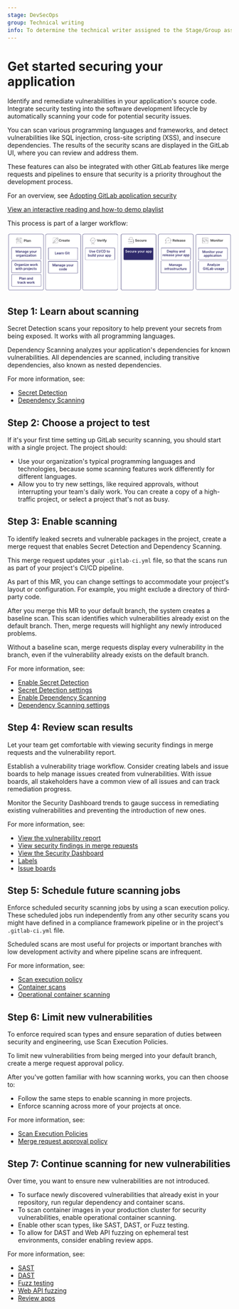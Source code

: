 ```yaml
---
stage: DevSecOps
group: Technical writing
info: To determine the technical writer assigned to the Stage/Group associated with this page, see https://handbook.gitlab.com/handbook/product/ux/technical-writing/#assignments
---
```


# Get started securing your application

Identify and remediate vulnerabilities in your application's source code.
Integrate security testing into the software development lifecycle
by automatically scanning your code for potential security issues.

You can scan various programming languages and frameworks,
and detect vulnerabilities like SQL injection, cross-site scripting (XSS),
and insecure dependencies. The results of the security scans are displayed in the GitLab UI,
where you can review and address them.

These features can also be integrated with other GitLab features like merge requests
and pipelines to ensure that security is a priority throughout the development process.

<i class="fa fa-youtube-play youtube" aria-hidden="true"></i>
For an overview, see [Adopting GitLab application security](https://www.youtube.com/watch?v=5QlxkiKR04k)

<i class="fa fa-youtube-play youtube" aria-hidden="true"></i>
[View an interactive reading and how-to demo playlist](https://www.youtube.com/playlist?list=PL05JrBw4t0KrUrjDoefSkgZLx5aJYFaF9)

This process is part of a larger workflow:

![Workflow](img/get_started_app_sec_v16_11.png)

## Step 1: Learn about scanning

Secret Detection scans your repository to help prevent your secrets from being exposed.
It works with all programming languages.

Dependency Scanning analyzes your application's dependencies for known vulnerabilities. All
dependencies are scanned, including transitive dependencies, also known as nested dependencies.

For more information, see:

- [Secret Detection](secret_detection/index.md)
- [Dependency Scanning](dependency_scanning/index.md)

## Step 2: Choose a project to test

If it's your first time setting up GitLab security scanning, you should start with a single project.
The project should:

- Use your organization's typical programming languages and technologies,
  because some scanning features work differently for different languages.
- Allow you to try new settings, like required approvals, without interrupting your team's daily work.
  You can create a copy of a high-traffic project, or select a project that's not as busy.

## Step 3: Enable scanning

To identify leaked secrets and vulnerable packages in the project,
create a merge request that enables Secret Detection and Dependency Scanning.

This merge request updates your `.gitlab-ci.yml` file, so that the scans
run as part of your project's CI/CD pipeline.

As part of this MR, you can change settings to accommodate your project's layout or configuration.
For example, you might exclude a directory of third-party code.

After you merge this MR to your default branch, the system creates a baseline scan.
This scan identifies which vulnerabilities already exist on the default branch.
Then, merge requests will highlight any newly introduced problems.

Without a baseline scan, merge requests display every vulnerability in the branch,
even if the vulnerability already exists on the default branch.

For more information, see:

- [Enable Secret Detection](secret_detection/pipeline/index.md#enable-the-analyzer)
- [Secret Detection settings](secret_detection/pipeline/index.md#configuration)
- [Enable Dependency Scanning](dependency_scanning/index.md#configuration)
- [Dependency Scanning settings](dependency_scanning/index.md#available-cicd-variables)

## Step 4: Review scan results

Let your team get comfortable with viewing security findings in merge requests
and the vulnerability report.

Establish a vulnerability triage workflow. Consider creating labels and issue boards
to help manage issues created from vulnerabilities. With issue boards, all stakeholders
have a common view of all issues and can track remediation progress.

Monitor the Security Dashboard trends to gauge success in remediating existing vulnerabilities
and preventing the introduction of new ones.

For more information, see:

- [View the vulnerability report](vulnerability_report/index.md)
- [View security findings in merge requests](index.md#view-security-scan-information)
- [View the Security Dashboard](security_dashboard/index.md)
- [Labels](../project/labels.md)
- [Issue boards](../project/issue_board.md)

## Step 5: Schedule future scanning jobs

Enforce scheduled security scanning jobs by using a scan execution policy.
These scheduled jobs run independently from any other security scans you
might have defined in a compliance framework pipeline or in the project's `.gitlab-ci.yml` file.

Scheduled scans are most useful for projects or important branches with
low development activity and where pipeline scans are infrequent.

For more information, see:

- [Scan execution policy](policies/scan_execution_policies.md)
- [Container scans](container_scanning/index.md)
- [Operational container scanning](../../user/clusters/agent/vulnerabilities.md)

## Step 6: Limit new vulnerabilities

To enforce required scan types and ensure separation of duties between security and engineering,
use Scan Execution Policies.

To limit new vulnerabilities from being merged into your default branch,
create a merge request approval policy.

After you've gotten familiar with how scanning works, you can then choose to:

- Follow the same steps to enable scanning in more projects.
- Enforce scanning across more of your projects at once.

For more information, see:

- [Scan Execution Policies](policies/scan_execution_policies.md)
- [Merge request approval policy](policies/index.md)

## Step 7: Continue scanning for new vulnerabilities

Over time, you want to ensure new vulnerabilities are not introduced.

- To surface newly discovered vulnerabilities that already exist in your repository,
  run regular dependency and container scans.
- To scan container images in your production cluster for security vulnerabilities,
  enable operational container scanning.
- Enable other scan types, like SAST, DAST, or Fuzz testing.
- To allow for DAST and Web API fuzzing on ephemeral test environments,
  consider enabling review apps.

For more information, see:

- [SAST](sast/index.md)
- [DAST](dast/index.md)
- [Fuzz testing](coverage_fuzzing/index.md)
- [Web API fuzzing](api_fuzzing/index.md)
- [Review apps](../../development/testing_guide/review_apps.md)
